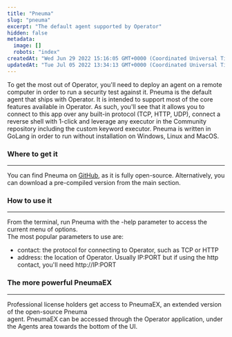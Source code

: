 ```yaml
---
title: "Pneuma"
slug: "pneuma"
excerpt: "The default agent supported by Operator"
hidden: false
metadata: 
  image: []
  robots: "index"
createdAt: "Wed Jun 29 2022 15:16:05 GMT+0000 (Coordinated Universal Time)"
updatedAt: "Tue Jul 05 2022 13:34:13 GMT+0000 (Coordinated Universal Time)"
---
```

To get the most out of Operator, you'll need to deploy an agent on a remote computer in order to run a security test against it. Pneuma is the default agent that ships with Operator. It is intended to support most of the core features available in Operator. As such, you'll see that it allows you to connect to this app over any built-in protocol (TCP, HTTP, UDP), connect a reverse shell with 1-click and leverage any executor in the Community repository including the custom keyword executor. Pneuma is written in GoLang in order to run without installation on Windows, Linux and MacOS.

### Where to get it

***

You can find Pneuma on [GitHub](https://github.com/preludeorg/pneuma), as it is fully open-source. Alternatively, you can download a pre-compiled version from the main section.

### How to use it

***

From the terminal, run Pneuma with the -help parameter to access the current menu of options.  
The most popular parameters to use are:

- contact: the protocol for connecting to Operator, such as TCP or HTTP
- address: the location of Operator. Usually IP:PORT but if using the http contact, you'll need http\://IP:PORT

### The more powerful PneumaEX

***

Professional license holders get access to PneumaEX, an extended version of the open-source Pneuma  
agent. PneumaEX can be accessed through the Operator application, under the Agents area towards the bottom of the UI.

